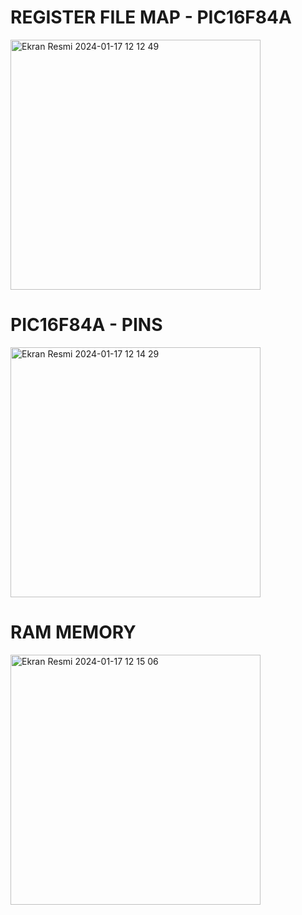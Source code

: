 # REGISTER FILE MAP - PIC16F84A

<img width="400" alt="Ekran Resmi 2024-01-17 12 12 49" src="https://github.com/sensoyyasin/pic16f84a/assets/73845925/2aea7762-7cfa-422f-90b0-467ac91c797d">

# PIC16F84A - PINS

<img width="400" alt="Ekran Resmi 2024-01-17 12 14 29" src="https://github.com/sensoyyasin/pic16f84a/assets/73845925/5103edba-37d3-452f-811a-14cf1b272b13">

# RAM MEMORY

<img width="400" alt="Ekran Resmi 2024-01-17 12 15 06" src="https://github.com/sensoyyasin/pic16f84a/assets/73845925/789e15f8-7ebe-4f2e-b5fa-68fc42109703">
